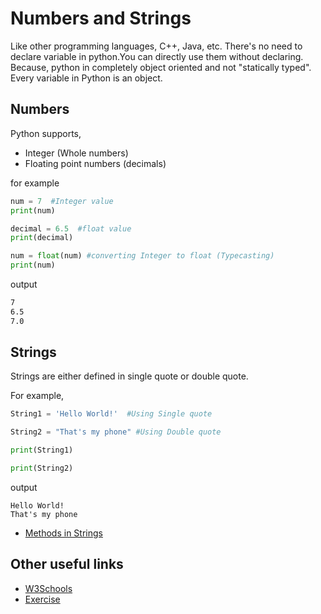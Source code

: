
# Numbers and Strings

Like other programming languages, C++, Java, etc. There's no need to declare variable in python.You can directly use them without declaring.<br>Because, python in completely object oriented and not "statically typed". Every variable in Python is an object.


## Numbers
Python supports, 
- Integer (Whole numbers)
- Floating point numbers (decimals)

for example
```python
num = 7  #Integer value
print(num)

decimal = 6.5  #float value
print(decimal)

num = float(num) #converting Integer to float (Typecasting)
print(num)
```
 output
```bash
7
6.5 
7.0
```
## Strings
Strings are either defined in single quote or double quote.

For example,
```python
String1 = 'Hello World!'  #Using Single quote

String2 = "That's my phone" #Using Double quote

print(String1)

print(String2) 
```
output
```
Hello World!
That's my phone
```
- [Methods in Strings](https://www.w3schools.com/python/python_strings_methods.asp)

## Other useful links
- [W3Schools](https://www.w3schools.com/python/python_strings.asp)
- [Exercise](https://www.geeksforgeeks.org/python-string-exercise/)